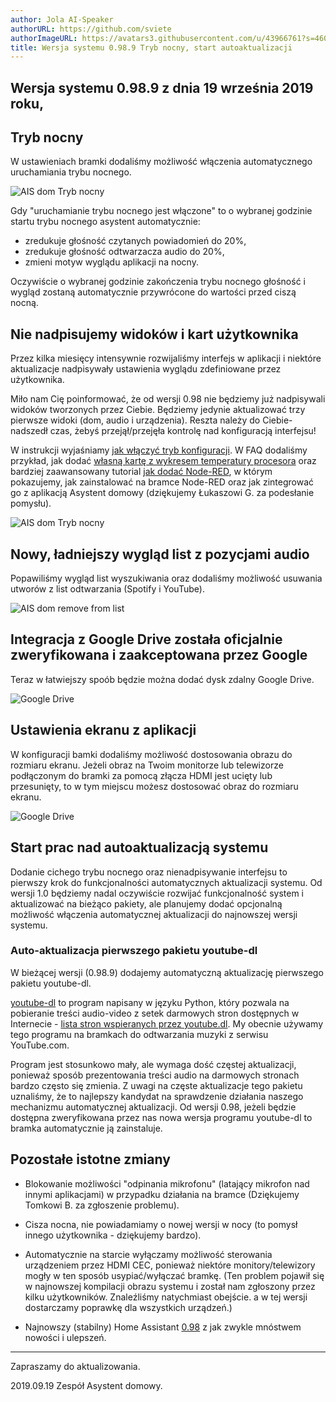 ```yaml
---
author: Jola AI-Speaker
authorURL: https://github.com/sviete
authorImageURL: https://avatars3.githubusercontent.com/u/43966761?s=460&v=4
title: Wersja systemu 0.98.9 Tryb nocny, start autoaktualizacji
---
```


## Wersja systemu 0.98.9 z dnia 19 września 2019 roku,

## Tryb nocny

W ustawieniach bramki dodaliśmy możliwość włączenia automatycznego uruchamiania trybu nocnego.

![AIS dom Tryb nocny](/img/en/blog/ais_dom_dark_mode.gif)

<!--truncate-->

Gdy "uruchamianie trybu nocnego jest włączone" to o wybranej godzinie startu trybu nocnego asystent automatycznie:
- zredukuje głośność czytanych powiadomień do 20%,
- zredukuje głośność odtwarzacza audio do 20%,
- zmieni motyw wyglądu aplikacji na nocny.

Oczywiście o wybranej godzinie zakończenia trybu nocnego głośność i wygląd zostaną automatycznie przywrócone do wartości przed ciszą nocną.


## Nie nadpisujemy widoków i kart użytkownika

Przez kilka miesięcy intensywnie rozwijaliśmy interfejs w aplikacji i niektóre aktualizacje nadpisywały ustawienia wyglądu zdefiniowane przez użytkownika.

Miło nam Cię poinformować, że od wersji 0.98 nie będziemy już nadpisywali widoków tworzonych przez Ciebie. Będziemy jedynie aktualizować trzy pierwsze widoki (dom, audio i urządzenia). Reszta należy do Ciebie- nadszedł czas, żebyś przejął/przejęła kontrolę nad konfiguracją interfejsu!

W instrukcji wyjaśniamy [jak włączyć tryb konfiguracji](/docs/en/ais_app_ui_config.html).
W FAQ dodaliśmy przykład, jak dodać [własną kartę z wykresem temperatury procesora](/docs/en/ais_gate_faq_config_yaml.html) oraz bardziej zaawansowany tutorial [jak dodać Node-RED](/docs/en/ais_faq_node_red.html), w którym pokazujemy, jak zainstalować na bramce Node-RED oraz jak zintegrować go z aplikacją Asystent domowy (dziękujemy Łukaszowi G. za podesłanie pomysłu).

![AIS dom Tryb nocny](/img/en/blog/0.88_definiuj_vidoki_i_karty.png)




## Nowy, ładniejszy wygląd list z pozycjami audio

Popawiliśmy wygląd list wyszukiwania oraz dodaliśmy możliwość usuwania utworów z list odtwarzania (Spotify i YouTube).

![AIS dom remove from list](/img/en/blog/remove_from_yt_list.png)



## Integracja z Google Drive została oficjalnie zweryfikowana i zaakceptowana przez Google

Teraz w łatwiejszy spoób będzie można dodać dysk zdalny Google Drive.

![Google Drive](/img/en/blog/drive_logowanie.png)



## Ustawienia ekranu z aplikacji

W konfiguracji bamki dodaliśmy możliwość dostosowania obrazu do rozmiaru ekranu.
Jeżeli obraz na Twoim monitorze lub telewizorze podłączonym do bramki za pomocą złącza HDMI jest ucięty lub przesunięty, to w tym miejscu możesz dostosować obraz do rozmiaru ekranu.

![Google Drive](/img/en/blog/ustawienia_ekranu.png)



## Start prac nad autoaktualizacją systemu

Dodanie cichego trybu nocnego oraz nienadpisywanie interfejsu to pierwszy krok do funkcjonalności automatycznych aktualizacji systemu. Od wersji 1.0 będziemy nadal oczywiście rozwijać funkcjonalność system i aktualizować na bieżąco pakiety, ale planujemy dodać opcjonalną możliwość włączenia automatycznej aktualizacji do najnowszej wersji systemu.

### Auto-aktualizacja pierwszego pakietu youtube-dl

W bieżącej wersji (0.98.9) dodajemy automatyczną aktualizację pierwszego pakietu youtube-dl.

 <a href="https://github.com/ytdl-org/youtube-dl/" target="_blank">youtube-dl</a> to program napisany w języku Python, który pozwala na pobieranie treści audio-video z setek darmowych stron dostępnych w Internecie - <a href="http://ytdl-org.github.io/youtube-dl/supportedsites.html" target="_blank">lista stron wspieranych przez youtube.dl</a>.
My obecnie używamy tego programu na bramkach do odtwarzania muzyki z serwisu YouTube.com.

Program jest stosunkowo mały, ale wymaga dość częstej aktualizacji, ponieważ sposób prezentowania treści audio na darmowych stronach bardzo często się zmienia. Z uwagi na częste aktualizacje tego pakietu uznaliśmy, że to najlepszy kandydat na sprawdzenie działania naszego mechanizmu automatycznej aktualizacji. Od wersji 0.98, jeżeli będzie dostępna zweryfikowana przez nas nowa wersja programu youtube-dl to bramka automatycznie ją zainstaluje.



## Pozostałe istotne zmiany

- Blokowanie możliwości "odpinania mikrofonu" (latający mikrofon nad innymi aplikacjami) w przypadku działania na bramce (Dziękujemy Tomkowi B. za zgłoszenie problemu).

- Cisza nocna, nie powiadamiamy o nowej wersji w nocy (to pomysł innego użytkownika - dziękujemy bardzo).

- Automatycznie na starcie wyłączamy możliwość sterowania urządzeniem przez HDMI CEC, ponieważ niektóre monitory/telewizory mogły w ten sposób usypiać/wyłączać bramkę. (Ten problem pojawił się w najnowszej kompilacji obrazu systemu i został nam zgłoszony przez kilku użytkowników. Znaleźliśmy natychmiast obejście. a w tej wersji dostarczamy poprawkę dla wszystkich urządzeń.)

-  Najnowszy (stabilny) Home Assistant <a href="https://www.home-assistant.io/blog/2019/08/28/release-98/" target="_blank">0.98</a> z jak zwykle mnóstwem nowości i ulepszeń.



----
Zapraszamy do aktualizowania.

2019.09.19 Zespół Asystent domowy.
